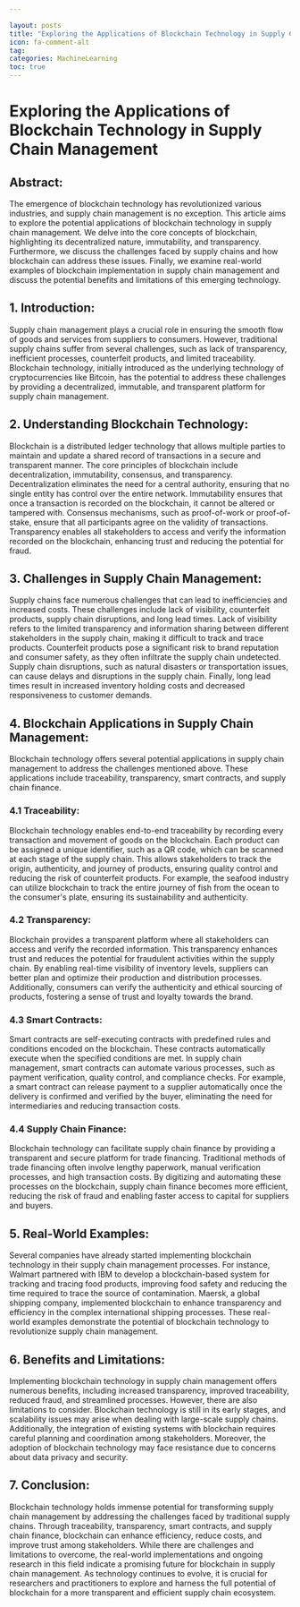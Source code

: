 ```yaml
---

layout: posts
title: "Exploring the Applications of Blockchain Technology in Supply Chain Management"
icon: fa-comment-alt
tag:      
categories: MachineLearning
toc: true
---
```




# Exploring the Applications of Blockchain Technology in Supply Chain Management

## Abstract:
The emergence of blockchain technology has revolutionized various industries, and supply chain management is no exception. This article aims to explore the potential applications of blockchain technology in supply chain management. We delve into the core concepts of blockchain, highlighting its decentralized nature, immutability, and transparency. Furthermore, we discuss the challenges faced by supply chains and how blockchain can address these issues. Finally, we examine real-world examples of blockchain implementation in supply chain management and discuss the potential benefits and limitations of this emerging technology.

## 1. Introduction:
Supply chain management plays a crucial role in ensuring the smooth flow of goods and services from suppliers to consumers. However, traditional supply chains suffer from several challenges, such as lack of transparency, inefficient processes, counterfeit products, and limited traceability. Blockchain technology, initially introduced as the underlying technology of cryptocurrencies like Bitcoin, has the potential to address these challenges by providing a decentralized, immutable, and transparent platform for supply chain management.

## 2. Understanding Blockchain Technology:
Blockchain is a distributed ledger technology that allows multiple parties to maintain and update a shared record of transactions in a secure and transparent manner. The core principles of blockchain include decentralization, immutability, consensus, and transparency. Decentralization eliminates the need for a central authority, ensuring that no single entity has control over the entire network. Immutability ensures that once a transaction is recorded on the blockchain, it cannot be altered or tampered with. Consensus mechanisms, such as proof-of-work or proof-of-stake, ensure that all participants agree on the validity of transactions. Transparency enables all stakeholders to access and verify the information recorded on the blockchain, enhancing trust and reducing the potential for fraud.

## 3. Challenges in Supply Chain Management:
Supply chains face numerous challenges that can lead to inefficiencies and increased costs. These challenges include lack of visibility, counterfeit products, supply chain disruptions, and long lead times. Lack of visibility refers to the limited transparency and information sharing between different stakeholders in the supply chain, making it difficult to track and trace products. Counterfeit products pose a significant risk to brand reputation and consumer safety, as they often infiltrate the supply chain undetected. Supply chain disruptions, such as natural disasters or transportation issues, can cause delays and disruptions in the supply chain. Finally, long lead times result in increased inventory holding costs and decreased responsiveness to customer demands.

## 4. Blockchain Applications in Supply Chain Management:
Blockchain technology offers several potential applications in supply chain management to address the challenges mentioned above. These applications include traceability, transparency, smart contracts, and supply chain finance.

### 4.1 Traceability:
Blockchain technology enables end-to-end traceability by recording every transaction and movement of goods on the blockchain. Each product can be assigned a unique identifier, such as a QR code, which can be scanned at each stage of the supply chain. This allows stakeholders to track the origin, authenticity, and journey of products, ensuring quality control and reducing the risk of counterfeit products. For example, the seafood industry can utilize blockchain to track the entire journey of fish from the ocean to the consumer's plate, ensuring its sustainability and authenticity.

### 4.2 Transparency:
Blockchain provides a transparent platform where all stakeholders can access and verify the recorded information. This transparency enhances trust and reduces the potential for fraudulent activities within the supply chain. By enabling real-time visibility of inventory levels, suppliers can better plan and optimize their production and distribution processes. Additionally, consumers can verify the authenticity and ethical sourcing of products, fostering a sense of trust and loyalty towards the brand.

### 4.3 Smart Contracts:
Smart contracts are self-executing contracts with predefined rules and conditions encoded on the blockchain. These contracts automatically execute when the specified conditions are met. In supply chain management, smart contracts can automate various processes, such as payment verification, quality control, and compliance checks. For example, a smart contract can release payment to a supplier automatically once the delivery is confirmed and verified by the buyer, eliminating the need for intermediaries and reducing transaction costs.

### 4.4 Supply Chain Finance:
Blockchain technology can facilitate supply chain finance by providing a transparent and secure platform for trade financing. Traditional methods of trade financing often involve lengthy paperwork, manual verification processes, and high transaction costs. By digitizing and automating these processes on the blockchain, supply chain finance becomes more efficient, reducing the risk of fraud and enabling faster access to capital for suppliers and buyers.

## 5. Real-World Examples:
Several companies have already started implementing blockchain technology in their supply chain management processes. For instance, Walmart partnered with IBM to develop a blockchain-based system for tracking and tracing food products, improving food safety and reducing the time required to trace the source of contamination. Maersk, a global shipping company, implemented blockchain to enhance transparency and efficiency in the complex international shipping processes. These real-world examples demonstrate the potential of blockchain technology to revolutionize supply chain management.

## 6. Benefits and Limitations:
Implementing blockchain technology in supply chain management offers numerous benefits, including increased transparency, improved traceability, reduced fraud, and streamlined processes. However, there are also limitations to consider. Blockchain technology is still in its early stages, and scalability issues may arise when dealing with large-scale supply chains. Additionally, the integration of existing systems with blockchain requires careful planning and coordination among stakeholders. Moreover, the adoption of blockchain technology may face resistance due to concerns about data privacy and security.

## 7. Conclusion:
Blockchain technology holds immense potential for transforming supply chain management by addressing the challenges faced by traditional supply chains. Through traceability, transparency, smart contracts, and supply chain finance, blockchain can enhance efficiency, reduce costs, and improve trust among stakeholders. While there are challenges and limitations to overcome, the real-world implementations and ongoing research in this field indicate a promising future for blockchain in supply chain management. As technology continues to evolve, it is crucial for researchers and practitioners to explore and harness the full potential of blockchain for a more transparent and efficient supply chain ecosystem.